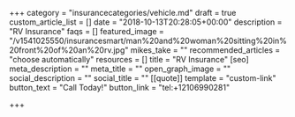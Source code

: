 +++
category = "insurancecategories/vehicle.md"
draft = true
custom_article_list = []
date = "2018-10-13T20:28:05+00:00"
description = "RV Insurance"
faqs = []
featured_image = "/v1541025550/insurancesmart/man%20and%20woman%20sitting%20in%20front%20of%20an%20rv.jpg"
mikes_take = ""
recommended_articles = "choose automatically"
resources = []
title = "RV Insurance"
[seo]
meta_description = ""
meta_title = ""
open_graph_image = ""
social_description = ""
social_title = ""
[[quote]]
template = "custom-link"
button_text = "Call Today!"
button_link = "tel:+12106990281"

+++
